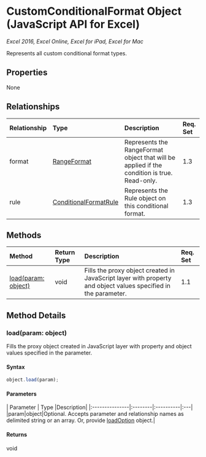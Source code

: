 # CustomConditionalFormat Object (JavaScript API for Excel)

_Excel 2016, Excel Online, Excel for iPad, Excel for Mac_

Represents all custom conditional format types.

## Properties

None

## Relationships
| Relationship | Type	|Description| Req. Set|
|:---------------|:--------|:----------|:----|
|format|[RangeFormat](rangeformat.md)|Represents the RangeFormat object that will be applied if the condition is true. Read-only.|1.3||
|rule|[ConditionalFormatRule](conditionalformatrule.md)|Represents the Rule object on this conditional format.|1.3||

## Methods

| Method		   | Return Type	|Description| Req. Set|
|:---------------|:--------|:----------|:----|
|[load(param: object)](#loadparam-object)|void|Fills the proxy object created in JavaScript layer with property and object values specified in the parameter.|1.1|

## Method Details


### load(param: object)
Fills the proxy object created in JavaScript layer with property and object values specified in the parameter.

#### Syntax
```js
object.load(param);
```

#### Parameters
| Parameter	   | Type	|Description|
|:---------------|:--------|:----------|:---|
|param|object|Optional. Accepts parameter and relationship names as delimited string or an array. Or, provide [loadOption](loadoption.md) object.|

#### Returns
void
